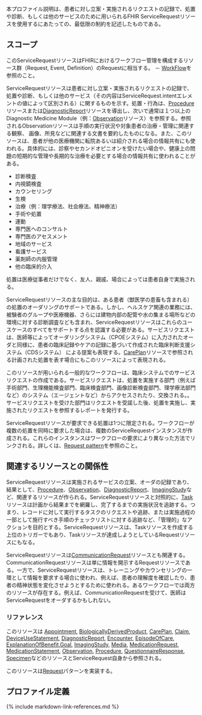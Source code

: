 本プロファイル説明は、患者に対し立案・実施されるリクエストの記録で、処置や診断、もしくは他のサービスのために用いられるFHIR ServiceRequestリソースを使用するにあたっての、最低限の制約を記述したものである。

## スコープ

このServiceRequestリソースはFHIRにおけるワークフロー管理を構成するリソース群（Request, Event, Definition）のRequestに相当する。 － [WorkFlow](http://hl7.org/fhir/R4/workflow.html)を参照のこと。

ServiceRequestリソースは患者に対し立案・実施されるリクエストの記録で、処置や診断、もしくは他のサービス（その内容はServiceRequest.intentエレメントの値によって区別される）に関するものを示す。処置・行為は、[Procedure](http://jpfhir.jp/fhir/core/StructureDefinition/JP_Procedure.html)リソースまたは[DiagnosticReport](http://jpfhir.jp/fhir/core/StructureDefinition/JP_DiagnosticReport_Common.html)リソースを導出し、次いで通常は１つ以上のDiagnostic Medicine Module（例：[Observation](http://jpfhir.jp/fhir/core/StructureDefinition/JP_Observation_Common.html)リソース）を参照する。参照されるObservationリソースは手順の実行状況や対象患者の治療・管理に関連する観察、 画像、所見などに関連する文書を要約したものになる。また、このリソースは、患者が他の医療機関に転院あるいは紹介される場合の情報共有にも使われる。具体的には、診察やセカンドオピニオンを受けたい場合や、健康上の問題の短期的な管理や長期的な治療を必要とする場合の情報共有に使われることがある。

* 診断検査
* 内視鏡検査
* カウンセリング
* 生検
* 治療（例：理学療法、社会療法、精神療法）
* 手術や処置
* 運動
* 専門医へのコンサルト
* 専門医のアセスメント
* 地域のサービス
* 看護サービス
* 薬剤師の内服管理
* 他の臨床的介入

処置は医療従事者だけでなく、友人、親戚、場合によっては患者自身で実施される。

ServiceRequestリソースの主な目的は、ある患者（獣医学の患畜も含まれる）の処置のオーダリングのサポートである。しかし、ヘルスケア関連の業務には、被験者のグループや医療機器、さらには建物内部の配管や水の集まる場所などの環境に対する診断調査なども含まれ、ServiceRequestリソースはこれらのユースケースのすべてをサポートする点を認識する必要がある。サービスリクエストは、医師等によってオーダリングシステム（CPOEシステム）に入力されたオーダと同様に、患者の臨床記録やケアの記録に基づいて作成された臨床判断支援システム（CDSシステム） による提案も表現する。[CarePlan](http://hl7.org/fhir/R4/careplan.html)リソースで参照される計画された処置を表す場合にもこのリソースによって表現される。

このリソースが用いられる一般的なワークフローは、臨床システムでのサービスリクエストの作成である。サービスリクエストは、処置を実施する部門（例えば手術部門、生理機能検査部門、臨床検査部門、画像診断検査部門、理学療法部門など）のシステム（エージェントなど）からアクセスされたり、交換される。。サービスリクエストを受けた部門はリクエストを受諾した後、処置を実施し、実施されたリクエストを参照するレポートを発行する。

ServiceRequestリソースが要求できる処置は1つに限定される。ワークフローが複数の処置を同時に要求した場合は、複数のServiceRequestインスタンスが作成される。これらのインスタンスはワークフローの要求により異なった方法でリンクされる。詳しくは、[Request pattern](http://hl7.org/fhir/R4/request.html)を参照のこと。

## 関連するリソースとの関係性

ServiceRequestリソースは実施されるサービスの立案、オーダの記録であり、結果として、[Procedure](http://jpfhir.jp/fhir/core/StructureDefinition/JP_Procedure.html)、[Observation](http://jpfhir.jp/fhir/core/StructureDefinition/JP_Observation_Common.html)、[DiagnosticReport](http://jpfhir.jp/fhir/core/StructureDefinition/JP_DiagnosticReport_Common.html)、[ImagingStudy](http://jpfhir.jp/fhir/core/StructureDefinition/JP_ImagingStudy_Radiology.html)など、関連するリソースが作られる。ServiceRequestリソースと対照的に、[Task](http://hl7.org/fhir/R4/task.html)リソースは計画から結果までを網羅し、完了するまでの実施状況を追跡する。つまり、レコードに対して実行するタスクのリクエストや追跡、または実施過程の一部として施行すべき手順のチェックリストに対する追跡など、「管理的」なアクションを目的とする。ServiceRequestリソースは、Taskリソースを作成する上位のトリガーでもあり、Taskリソースが達成しようとしているRequestリソースにもなる。

ServiceRequestリソースは[CommunicationRequest](http://hl7.org/fhir/R4/communicationrequest.html)リソースとも関連する。CommunicationRequestリソースは単に情報を開示するRequestリソースである。一方で、ServiceRequestリソースは、トレーニングやカウンセリングの一環として情報を要求する場合に使われ、例えば、患者の理解度を確認したり、患者の精神状態を変化させようとするために使われる。あるワークフローでは両方のリソースが存在する。例えば、CommunicationRequestを受けて、医師はServiceRequestをオーダするかもしれない。

### リファレンス

このリソースは [Appointment](http://hl7.org/fhir/R4/appointment.html#Appointment), [BiologicallyDerivedProduct](http://hl7.org/fhir/R4/biologicallyderivedproduct.html#BiologicallyDerivedProduct), [CarePlan](http://hl7.org/fhir/R4/careplan.html#CarePlan), [Claim](http://hl7.org/fhir/R4/claim.html#Claim), [DeviceUseStatement](http://hl7.org/fhir/R4/deviceusestatement.html#DeviceUseStatement), [DiagnosticReport](http://jpfhir.jp/fhir/core/StructureDefinition/JP_DiagnosticReport_Common.html), [Encounter](https://jami-fhir-jp-wg.github.io/jp-core-v1xpages/jpcore-r4/feature/swg2_servicerequest/StructureDefinition-jp-encounter.html), [EpisodeOfCare](http://hl7.org/fhir/R4/episodeofcare.html#EpisodeOfCare), [ExplanationOfBenefit](http://hl7.org/fhir/R4/explanationofbenefit.html#ExplanationOfBenefit),[Goal](http://hl7.org/fhir/R4/goal.html#Goal), [ImagingStudy](http://jpfhir.jp/fhir/core/StructureDefinition/JP_ImagingStudy_Radiology.html), [Media](http://hl7.org/fhir/R4/media.html#Media), [MedicationRequest](https://jami-fhir-jp-wg.github.io/jp-core-v1xpages/jpcore-r4/feature/swg2_servicerequest/StructureDefinition-jp-medicationrequest.html), [MedicationStatement](http://hl7.org/fhir/R4/medicationstatement.html#MedicationStatement), [Observation](https://jami-fhir-jp-wg.github.io/jp-core-v1xpages/jpcore-r4/feature/swg2_servicerequest/StructureDefinition-jp-observation-common.html), [Procedure](https://jami-fhir-jp-wg.github.io/jp-core-v1xpages/jpcore-r4/feature/swg2_servicerequest/StructureDefinition-jp-procedure.html), [QuestionnaireResponse](http://hl7.org/fhir/R4/questionnaireresponse.html#QuestionnaireResponse), [Specimen](http://hl7.org/fhir/R4/specimen.html#Specimen)などのリソースとServiceRequest自身から参照される。

このリソースは[Request](http://hl7.org/fhir/R4/request.html#Request)パターンを実装する。

## プロファイル定義

{% include markdown-link-references.md %}
